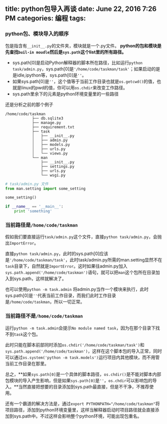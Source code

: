 title: python包导入再谈
date: June 22, 2016 7:26 PM
categories: 编程
tags: 
----

### python包、模块导入的顺序
包是指含有`__init__.py`的文件夹，模块就是一个.py文件。
**python的包和模块是先查找`buil-in moudle`然后是`sys.path`这个list里的所有路径。**
- sys.path[0]是启动Python解释器的脚本所在路径，比如运行`python task/admin.py`，sys.path[0]是`'/home/code/taskman/task'`；如果启动的是是idle,ipython等，sys.path[0]是`''`。
- 如果sys.path[0]是`''`，这个值等于当前工作目录也就是`os.getcwd()`的值，也就是linux的pwd的值，你可以用`os.chdir`来改变工作路径。
- sys.path里余下的元素是python环境变量里的一些路径


还是分析之前的那个例子

<!--more-->
```
/home/code/taskman
            ├── db.sqlite3
            ├── manage.py
            ├── requirement.txt
            ├── task
            │   ├── __init__.py
            │   ├── admin.py
            │   ├── models.py
            │   ├── urls.py
            │   └── views.py
            └── man
                ├── __init__.py
                ├── settings.py
                ├── urls.py
                └── wsgi.py
```


```python
# task/admin.py 文件
from man.setting import some_setting

some_setting()

if __name__ == '__main__':
    print 'something'
```

### 当前路径是`/home/code/taskman`
假如我们要直接运行`task/admin.py`这个文件，直接`python task/admin.py`，会抛出`ImportError`。

直接`python task/admin.py`，此时的sys.path[0]应该是`'/home/code/taskman/task'`，此时task/admin.py所需的man.setting显然不在`task`目录下，自然就是`ImportError`。这时如果往admin.py加入`sys.path.append('/home/code/taskman')`语句，就可以把`man`这个包所在目录加入到sys.path，这样就解决了。

也可以使用`python -m task.admin` 将admin.py当作一个模块来执行，此时sys.path[0]是`''`代表当前工作目录，而我们此时工作目录是`/home/code/taskman`，所以一切正常。

### 当前路径不是`/home/code/taskman`
运行`python -m task.admin`会提示`No module named task`，因为在那个目录下找不到`task`这个包。

此时只能在脚本前部同时添加`os.chdir('/home/code/taskman/task')`和`sys.path.append('/home/code/taskman')`，这样在这个脚本包的导入正常，同时可以通过`os.system('python -m task.models')`运行项目内其他模块，而不用管当前工作目录在那里。

总之，**如果`sys.path[0]`是一个具体的脚本路径，`os.chdir()`是不能对脚本内部包模块的导入产生影响，但是如果`sys.path[0]`是`''`，`os.chdir`可以影响包的导入。**当然直接把想要的目录添加到sys.path最直接，但是不干净，不推荐使用。

还有一个霸道的解决方法是，通过`export PYTHONPATH="/home/code/taskman"`将项目路径，添加到python环境变量里，这样当解释器启动时项目路径就会直接添加到sys.path中。不过这样会影响整个python环境，可能出现包重名。

